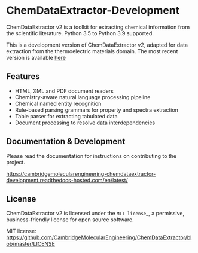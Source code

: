 ChemDataExtractor-Development
==================================

ChemDataExtractor v2 is a toolkit for extracting chemical information from the scientific literature. Python 3.5 to Python 3.9 supported.

This is a development version of ChemDataExtractor v2, adapted for data extraction from the thermoelectric materials domain. The most recent version is
available [here](https://github.com/CambridgeMolecularEngineering/chemdataextractor2)

Features
--------

- HTML, XML and PDF document readers
- Chemistry-aware natural language processing pipeline
- Chemical named entity recognition
- Rule-based parsing grammars for property and spectra extraction
- Table parser for extracting tabulated data
- Document processing to resolve data interdependencies

Documentation & Development
-----------------------------

Please read the documentation for instructions on contributing to the project.

https://cambridgemolecularengineering-chemdataextractor-development.readthedocs-hosted.com/en/latest/

License
-------

ChemDataExtractor v2 is licensed under the `MIT license`_, a permissive, business-friendly license for open source
software.

MIT license: https://github.com/CambridgeMolecularEngineering/ChemDataExtractor/blob/master/LICENSE